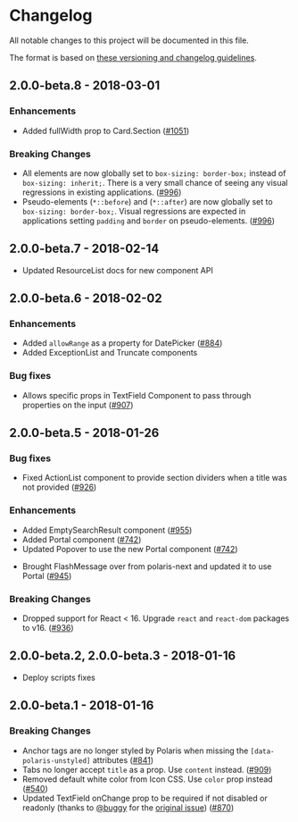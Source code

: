 # Changelog

All notable changes to this project will be documented in this file.

The format is based on [these versioning and changelog guidelines][changelog-guidelines].

<!-- ## Unreleased -->
## 2.0.0-beta.8 - 2018-03-01
### Enhancements
- Added fullWidth prop to Card.Section ([#1051](https://github.com/Shopify/polaris-react/pull/1051))

### Breaking Changes
- All elements are now globally set to `box-sizing: border-box;` instead of `box-sizing: inherit;`. There is a very small chance of seeing any visual regressions in existing applications. ([#996](https://github.com/Shopify/polaris-react/pull/996))
- Pseudo-elements (`*::before`) and (`*::after`) are now globally set to `box-sizing: border-box;`. Visual regressions are expected in applications setting `padding` and `border` on pseudo-elements. ([#996](https://github.com/Shopify/polaris-react/pull/996))

## 2.0.0-beta.7 - 2018-02-14
- Updated ResourceList docs for new component API

## 2.0.0-beta.6 - 2018-02-02
### Enhancements
- Added `allowRange` as a property for DatePicker ([#884](https://github.com/Shopify/polaris-react/pull/884))
- Added ExceptionList and Truncate components

### Bug fixes
- Allows specific props in TextField Component to pass through properties on the input ([#907](https://github.com/Shopify/polaris-react/pull/907))

## 2.0.0-beta.5 - 2018-01-26
### Bug fixes
- Fixed ActionList component to provide section dividers when a title was not provided ([#926](https://github.com/Shopify/polaris-react/pull/926))

### Enhancements
- Added EmptySearchResult component ([#955](https://github.com/Shopify/polaris-react/pull/955))
- Added Portal component ([#742](https://github.com/Shopify/polaris-react/pull/742))
- Updated Popover to use the new Portal component ([#742](https://github.com/Shopify/polaris-react/pull/742))
* Brought FlashMessage over from polaris-next and updated it to use Portal ([#945](https://github.com/Shopify/polaris-react/pull/945))

### Breaking Changes
- Dropped support for React < 16. Upgrade `react` and `react-dom` packages to v16. ([#936](https://github.com/shopify/polaris-react/pull/936))

## 2.0.0-beta.2, 2.0.0-beta.3 - 2018-01-16
- Deploy scripts fixes

## 2.0.0-beta.1 - 2018-01-16
### Breaking Changes
- Anchor tags are no longer styled by Polaris when missing the `[data-polaris-unstyled]` attributes ([#841](https://github.com/shopify/polaris-react/pull/841))
- Tabs no longer accept `title` as a prop. Use `content` instead. ([#909](https://github.com/Shopify/polaris-react/pull/909))
- Removed default white color from Icon CSS. Use `color` prop instead ([#540](https://github.com/Shopify/polaris-react/pull/540))
- Updated TextField onChange prop to be required if not disabled or readonly (thanks to [@buggy](https://github.com/buggy) for the [original issue](https://github.com/Shopify/polaris/issues/82)) ([#870](https://github.com/Shopify/polaris-react/pull/870))

[changelog-guidelines]: https://github.com/Shopify/polaris/blob/master/documentation/Versioning%20and%20changelog.md
